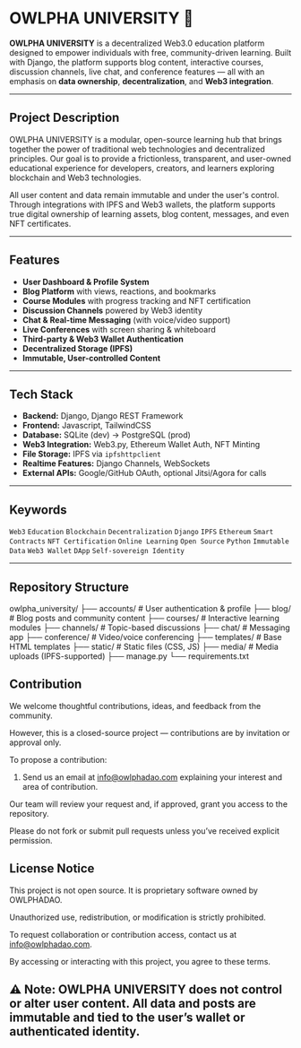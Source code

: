# OWLPHA UNIVERSITY 🦉

**OWLPHA UNIVERSITY** is a decentralized Web3.0 education platform designed to empower individuals with free, community-driven learning. Built with Django, the platform supports blog content, interactive courses, discussion channels, live chat, and conference features — all with an emphasis on **data ownership**, **decentralization**, and **Web3 integration**.

---

## Project Description

OWLPHA UNIVERSITY is a modular, open-source learning hub that brings together the power of traditional web technologies and decentralized principles. Our goal is to provide a frictionless, transparent, and user-owned educational experience for developers, creators, and learners exploring blockchain and Web3 technologies.

All user content and data remain immutable and under the user's control. Through integrations with IPFS and Web3 wallets, the platform supports true digital ownership of learning assets, blog content, messages, and even NFT certificates.

---

## Features

- **User Dashboard & Profile System**
- **Blog Platform** with views, reactions, and bookmarks
- **Course Modules** with progress tracking and NFT certification
- **Discussion Channels** powered by Web3 identity
- **Chat & Real-time Messaging** (with voice/video support)
- **Live Conferences** with screen sharing & whiteboard
- **Third-party & Web3 Wallet Authentication**
- **Decentralized Storage (IPFS)**
- **Immutable, User-controlled Content**

---

## Tech Stack

- **Backend:** Django, Django REST Framework
- **Frontend:** Javascript, TailwindCSS
- **Database:** SQLite (dev) → PostgreSQL (prod)
- **Web3 Integration:** Web3.py, Ethereum Wallet Auth, NFT Minting
- **File Storage:** IPFS via `ipfshttpclient`
- **Realtime Features:** Django Channels, WebSockets
- **External APIs:** Google/GitHub OAuth, optional Jitsi/Agora for calls

---

## Keywords

`Web3` `Education` `Blockchain` `Decentralization` `Django` `IPFS` `Ethereum` `Smart Contracts` `NFT Certification` `Online Learning` `Open Source` `Python` `Immutable Data` `Web3 Wallet` `DApp` `Self-sovereign Identity`

---

## Repository Structure
owlpha_university/
├── accounts/         # User authentication & profile
├── blog/             # Blog posts and community content
├── courses/          # Interactive learning modules
├── channels/         # Topic-based discussions
├── chat/             # Messaging app
├── conference/       # Video/voice conferencing
├── templates/        # Base HTML templates
├── static/           # Static files (CSS, JS)
├── media/            # Media uploads (IPFS-supported)
├── manage.py
└── requirements.txt

## Contribution
We welcome thoughtful contributions, ideas, and feedback from the community.

However, this is a closed-source project — contributions are by invitation or approval only.

To propose a contribution:
1. Send us an email at info@owlphadao.com explaining your interest and area of contribution.

Our team will review your request and, if approved, grant you access to the repository.

Please do not fork or submit pull requests unless you’ve received explicit permission.

## License Notice
This project is not open source. It is proprietary software owned by OWLPHADAO.

Unauthorized use, redistribution, or modification is strictly prohibited.

To request collaboration or contribution access, contact us at info@owlphadao.com.

By accessing or interacting with this project, you agree to these terms.


## ⚠️ Note: OWLPHA UNIVERSITY does not control or alter user content. All data and posts are immutable and tied to the user’s wallet or authenticated identity.